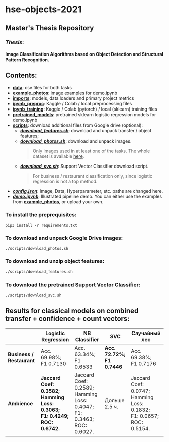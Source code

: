 # hse-objects-2021
## Master's Thesis Repository

### _Thesis_:
#### Image Classification Algorithms based on Object Detection and Structural Pattern Recognition.

## Contents:

- [**data**][dat]: csv files for both tasks
- [**example_photos**][exP]: image examples for demo.ipynb
- [**imports**][imp]: models, data loaders and primary project metrics
- [**ipynb_preproc**][prep]: Kaggle / Colab / local preprocessing files
- [**ipynb_training**][train]: Kaggle / Colab (pytorch) / local (sklearn) training files
- [**pretrained_models**][pretr]: pretrained sklearn logistic regression models for demo.ipynb
- [**scripts**][scr]: download additional files from Google drive (optional):
  - [***download_features.sh***][dF]: download and unpack transfer / object features;
  - [***download_photos.sh***][dP]: download and unpack images.
    > Only images used in at least one of the tasks.
    > The whole dataset is available [here][yelp].
  - [***download_svc.sh***][dS]: Support Vector Classifier download script.
    > For business / restaurant classification only, since logistic regression is not a top method.
- [***config.json***][conf]: Image, Data, Hyperparameter, etc. paths are changed here.
- [***demo.ipynb***][demo]: Illustrated pipeline demo. You can either use the examples from [**example_photos**][exP], or upload your own.

### To install the preprequisites:
```
pip3 install -r requirements.txt
```
### To download and unpack Google Drive images:
```sh
./scripts/download_photos.sh
```
### To download and unzip object features:
```sh
./scripts/download_features.sh
```
### To download the pretrained Support Vector Classifier:
```sh
./scripts/download_svc.sh
```
## Results for classical models on combined transfer + confidence + count vectors:

| | Logistic Regression | NB Classifier | SVC | Случайный лес |
| ------ | ------ | ------ | ------ | ------ |
| **Business / Restaurant** | Acc. 69.98%;<br>F1 0.7130 | Acc. 63.34%;<br>F1 0.6533 | **Acc. 72.72%;<br>F1 0.7446** | Acc. 69.38%;<br>F1 0.7176 |
| **Ambience** | **Jaccard Coef: 0.3582;<br>Hamming Loss: 0.3063;<br>F1: 0.4249;<br>ROC: 0.6742.** | Jaccard Coef: 0.2589;<br>Hamming Loss: 0.4047;<br>F1: 0.3463;<br>ROC: 0.6027. | Дольше 2.5 ч. | Jaccard Coef: 0.0747;<br>Hamming Loss: 0.1832;<br>F1: 0.0657;<br>ROC: 0.5154. |

   [yelp]: <https://www.yelp.com/dataset/>
    
   [dat]: <https://github.com/Pythonimous/hse-objects-2021/tree/main/data>
   [exP]: <https://github.com/Pythonimous/hse-objects-2021/tree/main/example_photos>
   [imp]: <https://github.com/Pythonimous/hse-objects-2021/tree/main/imports>
   [prep]: <https://github.com/Pythonimous/hse-objects-2021/tree/main/ipynb_preproc>
   [train]: <https://github.com/Pythonimous/hse-objects-2021/tree/main/ipynb_training>
   [pretr]: <https://github.com/Pythonimous/hse-objects-2021/tree/main/pretrained_models>
   [scr]: <https://github.com/Pythonimous/hse-objects-2021/tree/main/scripts>
   
   [dF]: <https://github.com/Pythonimous/hse-objects-2021/blob/main/scripts/download_features.sh>
   [dP]: <https://github.com/Pythonimous/hse-objects-2021/blob/main/scripts/download_photos.sh>
   [dS]: <https://github.com/Pythonimous/hse-objects-2021/blob/main/scripts/download_svc.sh>
   [conf]: <https://github.com/Pythonimous/hse-objects-2021/blob/main/config.json>
   [demo]: <https://github.com/Pythonimous/hse-objects-2021/blob/main/demo.ipynb>
